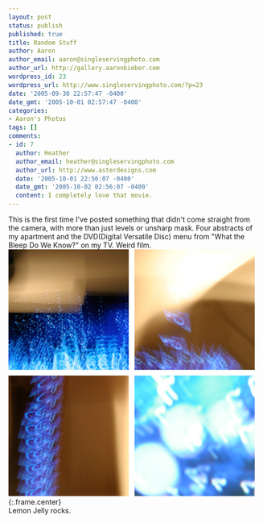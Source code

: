 ```yaml
---
layout: post
status: publish
published: true
title: Random Stuff
author: Aaron
author_email: aaron@singleservingphoto.com
author_url: http://gallery.aaronbieber.com
wordpress_id: 23
wordpress_url: http://www.singleservingphoto.com/?p=23
date: '2005-09-30 22:57:47 -0400'
date_gmt: '2005-10-01 02:57:47 -0400'
categories:
- Aaron's Photos
tags: []
comments:
- id: 7
  author: Heather
  author_email: heather@singleservingphoto.com
  author_url: http://www.asterdesigns.com
  date: '2005-10-01 22:56:07 -0400'
  date_gmt: '2005-10-02 02:56:07 -0400'
  content: I completely love that movie.
---
```

This is the first time I've posted something that didn't come straight
from the camera, with more than just levels or unsharp mask. Four
abstracts of my apartment and the DVD(Digital Versatile Disc) menu from
"What the Bleep Do We Know?" on my TV. Weird film.\
 ![](/ssp/30sept05-01.jpg){:.frame.center}\
 Lemon Jelly rocks.
